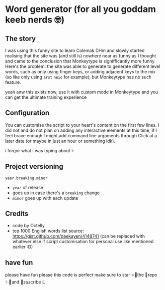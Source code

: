 # Word generator (for all you goddam keeb nerds 🤓)

## The story

I was using this funny site to learn Colemak DHm and slowly started realising that the site was (and still is) nowhere near as funny as I thought and came to the conclusion that Monkeytype is signifficantly more funny. Here's the problem: the site was able to generate to generate different level words, such as only using finger keys, or adding adjacent keys to the mix (so like only using `arst` `neio` for example), but Monkeytype has no such feature.

yeah anw this exists now, use it with custom mode in Monkeytype and you can get the ultimate training experience

## Configuration

You can customise the script to your heart's content on the first few lines. I did not and do not plan on adding any interactive elements at this time, if I feel brave enough I might add command line arguments through Click at a later date (or maybe in just an hour or something idk).

i forgor what i was typing about 💀

## Project versioning

`year.breaking.minor`

- `year` of release
- goes up in case there's a `breaking` change
- `minor` goes up with each update

## Credits

- code by Octelly
- top 1000 English words list source: https://gist.github.com/deekayen/4148741 (can be replaced with whatever else if script customisation for personal use like mentioned earlier :D)

## have fun

please have fun please this code is perfect make sure to star ⭐🌟the 🌠repo ✨💫and 🤩*sus*cribe ඞ
